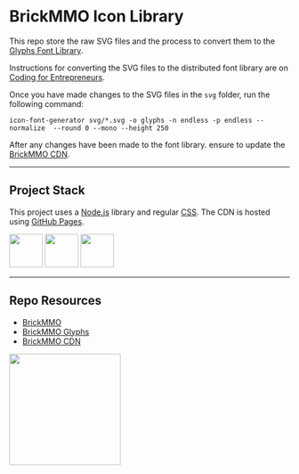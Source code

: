 # BrickMMO Icon Library

This repo store the raw SVG files and the process to convert them to the [Glyphs Font Library](https://glyphs.brickmmo.com/). 

Instructions for converting the SVG files to the distributed font library are on [Coding for Entrepreneurs](https://www.codingforentrepreneurs.com/blog/svg-icons-to-css-webfonts-to-cdn).

Once you have made changes to the SVG files in the `svg` folder, run the following command:

```
icon-font-generator svg/*.svg -o glyphs -n endless -p endless --normalize  --round 0 --mono --height 250
```

After any changes have been made to the font library. ensure to update the [BrickMMO CDN](https://cdn.brickmmo.com).

---

## Project Stack

This project uses a [Node.js](https://nodejs.org/en) library and regular [CSS](https://developer.mozilla.org/en-US/docs/Web/CSS). The CDN is hosted using [GitHub Pages](https://pages.github.com/).

<img src="https://console.codeadam.ca/api/image/nodejs" width="60"> <img src="https://console.codeadam.ca/api/image/npm" width="60"> <img src="https://console.codeadam.ca/api/image/css" width="60"> 

---

## Repo Resources

* [BrickMMO](https://www.brickmmo.com/)
* [BrickMMO Glyphs](https://glyphs.brickmmo.com/)
* [BrickMMO CDN](https://cdn.brickmmo.com/)

<a href="https://brickmmo.com">
<img src="https://cdn.brickmmo.com/images@1.0.0/brickmmo-logo-coloured-horizontal.png" width="200">
</a>
